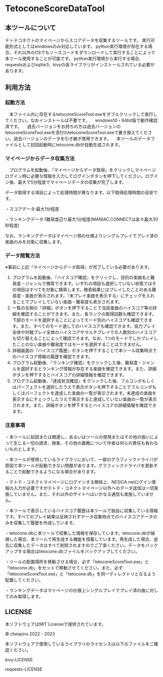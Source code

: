 # TetoconeScoreDataTool

## 本ツールについて
テトテコネクトのマイページからスコアデータを収集するツールです。
実行可能形式としてはwindowsのみ対応しています。
python実行環境が存在する場合、それ以外のOSでもソースコードをダウンロードして実行することによって本ツール使用することが可能です。
python実行環境から実行する場合、requestsおよびsqlite3、kivyの各ライブラリがインストールされている必要があります。


## 利用方法
### 起動方法
　本ファイル内に存在するtetoconeScoreTool.exeをダブルクリックして実行してください。なおインストールは不要です。
　windows10・64bit版で動作確認済です。
　過去バージョンをお持ちの方は過去バージョンのtetoconeScoreTool.exeを添付のtetoconeScoreTool.exeで置き換えてください。過去バージョンのデータを引き継ぎ使用できます。
　本ツールのデータファイルとして初回起動時にtetocone.dbが自動生成されます。

### マイページからデータ収集方法
　プログラムを起動後、『マイページからデータ取得』をクリックしマイページログイン時に必要な情報を入力してログインボタンを押下してください。ログイン後、最大で5分程度でマイページデータの収集が完了します。

データ取得する項目によって処理時間が異なります。以下取得処理時間の目安です。

・スコアデータ:最大1分程度

・ランキングデータ:1難易度辺り最大1分程度(MANIAC,CONNECTは各々最大30秒程度)


なお、ランキングデータはマイページ側の仕様よりシングルプレイでプレイ済の楽曲のみを対象に収集します。

### データ閲覧方法
※事前に上記『マイページからデータ取得』が完了している必要があります。
1. プログラムを起動後、『ハイスコア確認』をクリックし、目的の楽曲名と難易度・ジャンルで検索できます。いずれの項目も選択していない状態ではその項目はすべてを対象に検索します。検索結果にはプレイしたことのある難易度・楽曲が表示されます。『未プレイ楽曲を表示する』にチェックを入れることでプレイしていない楽曲・難易度も表示されます。
2. 一覧の左側の『詳細』ボタンを押下することで当該楽曲のハイスコア等の詳細を確認することができます。また、各ランクの取得回数も確認できます。下部のモードを選択することによってモード別のハイスコアも確認できます。また、すべてのモード通してのハイスコアも確認できます。協力プレイ全体や対戦プレイ全体のハイスコアやマルチプレイでの人数別のハイスコアも切り替えることによって確認できます。なお、1つのモードでしかプレイしたことのない楽曲や難易度ではモードを選択することはできません。
3. 詳細画面の『ハイスコア履歴』ボタンを押下することで本ツール収集時点でのハイスコア情報の履歴を確認できます。
4. プログラム起動後、『ランキング確認』をクリックした後、難易度・ジャンルを選択するとランキング情報が存在する楽曲を確認できます。また、詳細ボタンを押下するとハイスコアの詳細情報を確認できます。
5. プログラム起動後、『達成状況確認』をクリックした後、フルコンボもしくはパーフェクトを選択したうえで表示ボタンを押下することでフルコンボもしくはパーフェクトを達成した楽曲の一覧が表示されます。未達成の楽曲を表示するにチェックしたうえで表示すると達成していない楽曲の一覧が表示されます。また、詳細ボタンを押下するとハイスコアの詳細情報を確認できます。

### 注意事項
・本ツールに起因または関連し、あるいはツールの使用またはその他の扱いによって生じる一切の請求、損害、その他の義務について作者は何らの責任も負わないものとします。

・本ツールが使用しているライブラリにおいて、一部のグラフィックドライバが原因で本ツールが起動できない問題があります。グラフィックドライバを更新することで起動できるようになる場合があります。

・テトテ・コネクトマイページにログインする関係上、NESiCA.netログイン情報の入力が必要ですがテトテ・コネクトマイページ以外へのデータ送信は一切実施していません。また、それ以外のサイトへはいかなる通信も実施していません。

・本ツールで表示しているハイスコア履歴は本ツールで独自に収集している情報です。すべてのプレイ結果は反映されずデータ収集時点でのハイスコアデータのみを収集して履歴を作成しています。

・tetocone.dbに本ツールで収集した情報を保存しています。tetocone.dbが破損した場合、本ツールで再生成する機能を搭載しています。再生成した場合、過去に収集したデータはすべて削除されますのでご了承ください。データをバックアップする場合はtetocone.dbファイルをバックアップしてください。

・ツールの配置場所を移動させる場合、必ず「tetoconeScoreTool.exe」と「tetocone.db」をセットで移動させてください。また、必ず「tetoconeScoreTool.exe」と「tetocone.db」を同一ディレクトリとなるよう配置してください。

・ランキングデータはマイページの仕様上シングルプレイでプレイ済の曲に対してのみ取得します。


## LICENSE
本ソフトウェアはMIT Licenseで提供されています。

© chespins 2022 - 2023

本ソフトウェアで使用しているライブラリのライセンスは以下のファイルをご確認ください。

kivy-LICENSE

requests-LICENSE
